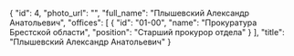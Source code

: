{
    "id": 4,
    "photo_url": "",
    "full_name": "Плышевский Александр Анатольевич",
    "offices": [
        {
            "id": "01-00",
            "name": "Прокуратура Брестской области",
            "position": "Старший прокурор отдела"
        }
    ],
    "title": "Плышевский Александр Анатольевич"
}